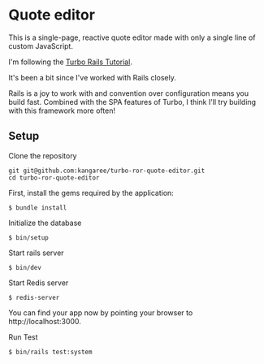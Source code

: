 # Quote editor

This is a single-page, reactive quote editor made with only a single line of 
custom JavaScript.

I'm following the [Turbo Rails Tutorial](https://www.hotrails.dev/).

It's been a bit since I've worked with Rails closely. 

Rails is a joy to work with and convention over configuration means you build fast.
Combined with the SPA features of Turbo, I think I'll try building with this
framework more often!

## Setup

Clone the repository

```
git git@github.com:kangaree/turbo-ror-quote-editor.git
cd turbo-ror-quote-editor
```

First, install the gems required by the application:

```
$ bundle install
```

Initialize the database

```
$ bin/setup
```

Start rails server

```
$ bin/dev
```

Start Redis server

```
$ redis-server
```

You can find your app now by pointing your browser to http://localhost:3000.

Run Test

```
$ bin/rails test:system
```

